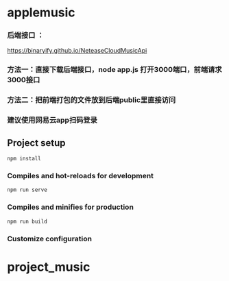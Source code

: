 # applemusic


### 后端接口 ： 
https://binaryify.github.io/NeteaseCloudMusicApi

### 方法一：直接下载后端接口，node app.js 打开3000端口，前端请求3000接口

### 方法二：把前端打包的文件放到后端public里直接访问

###   建议使用网易云app扫码登录

## Project setup
```
npm install
```

### Compiles and hot-reloads for development
```
npm run serve
```

### Compiles and minifies for production
```
npm run build
```

### Customize configuration

# project_music
